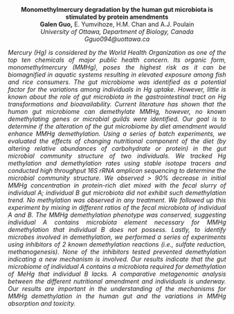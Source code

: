 <center><strong>Monomethylmercury degradation by the human gut microbiota is
stimulated by protein amendments</strong>

<center><strong>Galen Guo,</strong> E. Yumvihoze, H.M. Chan and A.J. Poulain

<center><i>University of Ottawa, Department of Biology, Canada<i>

<center><i>Gguo094@uottawa.ca<i>

<p style="text-align:justify">Mercury (Hg) is considered by the World Health Organization as one of
the top ten chemicals of major public health concern. Its organic form,
monomethylmercury (MMHg), poses the highest risk as it can be
biomagnified in aquatic systems resulting in elevated exposure among
fish and rice consumers. The gut microbiome was identified as a
potential factor for the variations among individuals in Hg uptake.
However, little is known about the role of gut microbiota in the
gastrointestinal tract on Hg transformations and bioavailability.
Current literature has shown that the human gut microbiome can
demethylate MMHg, however, no known demethylating genes or microbial
guilds were identified. Our goal is to determine if the alteration of
the gut microbiome by diet amendment would enhance MMHg demethylation.
Using a series of batch experiments, we evaluated the effects of
changing nutritional component of the diet (by altering relative
abundances of carbohydrate or protein) in the gut microbial community
structure of two individuals. We tracked Hg methylation and
demethylation rates using stable isotope tracers and conducted high
throughput 16S rRNA amplicon sequencing to determine the microbial
community structure. We observed &gt; 90% decrease in initial MMHg
concentration in protein-rich diet mixed with the fecal slurry of
individual A; individual B gut microbiota did not exhibit such
demethylation trend. No methylation was observed in any treatment. We
followed up this experiment by mixing in different ratios of the fecal
microbiota of individual A and B. The MMHg demethylation phenotype was
conserved, suggesting individual A contains microbiota element necessary
for MMHg demethylation that individual B does not possess. Lastly, to
identify microbes involved in demethylation, we performed a series of
experiments using inhibitors of 2 known demethylation reactions (i.e.,
sulfate reduction, methanogenesis). None of the inhibitors tested
prevented demethylation indicating a new mechanism is involved. Our
results indicate that the gut microbiome of individual A contains a
microbiota required for demethylation of MeHg that individual B lacks. A
comparative metagenomic analysis between the different nutritional
amendment and individuals is underway. Our results are important in the
understanding of the mechanisms for MMHg demethylation in the human gut
and the variations in MMHg absorption and toxicity.
